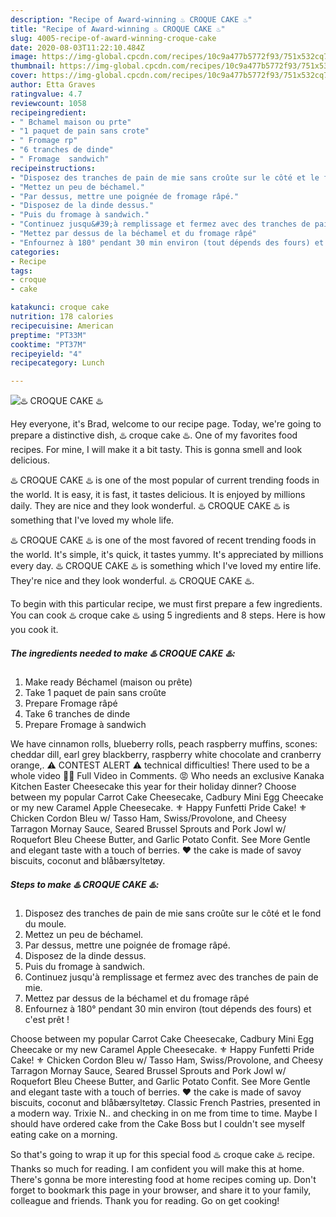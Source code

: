```yaml
---
description: "Recipe of Award-winning ♨️ CROQUE CAKE ♨️"
title: "Recipe of Award-winning ♨️ CROQUE CAKE ♨️"
slug: 4005-recipe-of-award-winning-croque-cake
date: 2020-08-03T11:22:10.484Z
image: https://img-global.cpcdn.com/recipes/10c9a477b5772f93/751x532cq70/♨️-croque-cake-♨️-photo-principale-de-la-recette.jpg
thumbnail: https://img-global.cpcdn.com/recipes/10c9a477b5772f93/751x532cq70/♨️-croque-cake-♨️-photo-principale-de-la-recette.jpg
cover: https://img-global.cpcdn.com/recipes/10c9a477b5772f93/751x532cq70/♨️-croque-cake-♨️-photo-principale-de-la-recette.jpg
author: Etta Graves
ratingvalue: 4.7
reviewcount: 1058
recipeingredient:
- " Bchamel maison ou prte"
- "1 paquet de pain sans crote"
- " Fromage rp"
- "6 tranches de dinde"
- " Fromage  sandwich"
recipeinstructions:
- "Disposez des tranches de pain de mie sans croûte sur le côté et le fond du moule."
- "Mettez un peu de béchamel."
- "Par dessus, mettre une poignée de fromage râpé."
- "Disposez de la dinde dessus."
- "Puis du fromage à sandwich."
- "Continuez jusqu&#39;à remplissage et fermez avec des tranches de pain de mie."
- "Mettez par dessus de la béchamel et du fromage râpé"
- "Enfournez à 180° pendant 30 min environ (tout dépends des fours) et c&#39;est prêt !"
categories:
- Recipe
tags:
- croque
- cake

katakunci: croque cake 
nutrition: 178 calories
recipecuisine: American
preptime: "PT33M"
cooktime: "PT37M"
recipeyield: "4"
recipecategory: Lunch

---
```



![♨️ CROQUE CAKE ♨️](https://img-global.cpcdn.com/recipes/10c9a477b5772f93/751x532cq70/♨️-croque-cake-♨️-photo-principale-de-la-recette.jpg)

Hey everyone, it's Brad, welcome to our recipe page. Today, we're going to prepare a distinctive dish, ♨️ croque cake ♨️. One of my favorites food recipes. For mine, I will make it a bit tasty. This is gonna smell and look delicious.

♨️ CROQUE CAKE ♨️ is one of the most popular of current trending foods in the world. It is easy, it is fast, it tastes delicious. It is enjoyed by millions daily. They are nice and they look wonderful. ♨️ CROQUE CAKE ♨️ is something that I've loved my whole life.

♨️ CROQUE CAKE ♨️ is one of the most favored of recent trending foods in the world. It&#39;s simple, it&#39;s quick, it tastes yummy. It&#39;s appreciated by millions every day. ♨️ CROQUE CAKE ♨️ is something which I&#39;ve loved my entire life. They&#39;re nice and they look wonderful. ♨️ CROQUE CAKE ♨️.


To begin with this particular recipe, we must first prepare a few ingredients. You can cook ♨️ croque cake ♨️ using 5 ingredients and 8 steps. Here is how you cook it.

<!--inarticleads1-->

##### The ingredients needed to make ♨️ CROQUE CAKE ♨️:

1. Make ready  Béchamel (maison ou prête)
1. Take 1 paquet de pain sans croûte
1. Prepare  Fromage râpé
1. Take 6 tranches de dinde
1. Prepare  Fromage à sandwich


We have cinnamon rolls, blueberry rolls, peach raspberry muffins, scones: cheddar dill, earl grey blackberry, raspberry white chocolate and cranberry orange,. ⚠️ CONTEST ALERT ⚠️ technical difficulties! There used to be a whole video 🤷‍♀️ Full Video in Comments. 😡 Who needs an exclusive Kanaka Kitchen Easter Cheesecake this year for their holiday dinner? Choose between my popular Carrot Cake Cheesecake, Cadbury Mini Egg Cheecake or my new Caramel Apple Cheesecake. ⚜️ Happy Funfetti Pride Cake! ⚜️ Chicken Cordon Bleu w/ Tasso Ham, Swiss/Provolone, and Cheesy Tarragon Mornay Sauce, Seared Brussel Sprouts and Pork Jowl w/ Roquefort Bleu Cheese Butter, and Garlic Potato Confit. See More Gentle and elegant taste with a touch of berries. ❤️ the cake is made of savoy biscuits, coconut and blåbærsyltetøy. 

<!--inarticleads2-->

##### Steps to make ♨️ CROQUE CAKE ♨️:

1. Disposez des tranches de pain de mie sans croûte sur le côté et le fond du moule.
1. Mettez un peu de béchamel.
1. Par dessus, mettre une poignée de fromage râpé.
1. Disposez de la dinde dessus.
1. Puis du fromage à sandwich.
1. Continuez jusqu&#39;à remplissage et fermez avec des tranches de pain de mie.
1. Mettez par dessus de la béchamel et du fromage râpé
1. Enfournez à 180° pendant 30 min environ (tout dépends des fours) et c&#39;est prêt !


Choose between my popular Carrot Cake Cheesecake, Cadbury Mini Egg Cheecake or my new Caramel Apple Cheesecake. ⚜️ Happy Funfetti Pride Cake! ⚜️ Chicken Cordon Bleu w/ Tasso Ham, Swiss/Provolone, and Cheesy Tarragon Mornay Sauce, Seared Brussel Sprouts and Pork Jowl w/ Roquefort Bleu Cheese Butter, and Garlic Potato Confit. See More Gentle and elegant taste with a touch of berries. ❤️ the cake is made of savoy biscuits, coconut and blåbærsyltetøy. Classic French Pastries, presented in a modern way. Trixie N.. and checking in on me from time to time. Maybe I should have ordered cake from the Cake Boss but I couldn&#39;t see myself eating cake on a morning. 

So that's going to wrap it up for this special food ♨️ croque cake ♨️ recipe. Thanks so much for reading. I am confident you will make this at home. There's gonna be more interesting food at home recipes coming up. Don't forget to bookmark this page in your browser, and share it to your family, colleague and friends. Thank you for reading. Go on get cooking!
